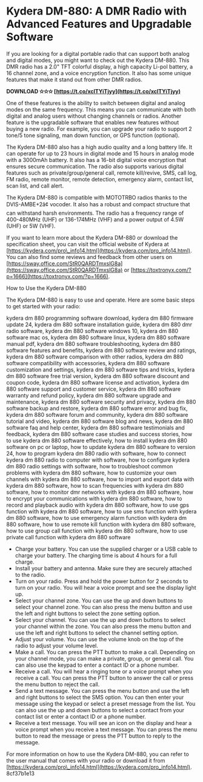 
 
# Kydera DM-880: A DMR Radio with Advanced Features and Upgradable Software
 
If you are looking for a digital portable radio that can support both analog and digital modes, you might want to check out the Kydera DM-880. This DMR radio has a 2.0" TFT colorful display, a high capacity Li-pol battery, a 16 channel zone, and a voice encryption function. It also has some unique features that make it stand out from other DMR radios.
 
**DOWNLOAD ✫✫✫ [https://t.co/xclTYiTjyy](https://t.co/xclTYiTjyy)**


 
One of these features is the ability to switch between digital and analog modes on the same frequency. This means you can communicate with both digital and analog users without changing channels or radios. Another feature is the upgradable software that enables new features without buying a new radio. For example, you can upgrade your radio to support 2 tone/5 tone signaling, man down function, or GPS function (optional).
 
The Kydera DM-880 also has a high audio quality and a long battery life. It can operate for up to 23 hours in digital mode and 15 hours in analog mode with a 3000mAh battery. It also has a 16-bit digital voice encryption that ensures secure communication. The radio also supports various digital features such as private/group/general call, remote kill/revive, SMS, call log, FM radio, remote monitor, remote detection, emergency alarm, contact list, scan list, and call alert.
 
The Kydera DM-880 is compatible with MOTOTRBO radios thanks to the DVIS-AMBE+2â¢ vocoder. It also has a robust and compact structure that can withstand harsh environments. The radio has a frequency range of 400-480MHz (UHF) or 136-174MHz (VHF) and a power output of 4.5W (UHF) or 5W (VHF).
 
If you want to learn more about the Kydera DM-880 or download the specification sheet, you can visit the official website of Kydera at [https://kydera.com/pro\_info14.html](https://kydera.com/pro_info14.html). You can also find some reviews and feedback from other users on [https://sway.office.com/StR0QARDTmxslG8a](https://sway.office.com/StR0QARDTmxslG8a) or [https://toxtronyx.com/?p=1666](https://toxtronyx.com/?p=1666).
  
How to Use the Kydera DM-880
 
The Kydera DM-880 is easy to use and operate. Here are some basic steps to get started with your radio:
 
kydera dm 880 programming software download,  kydera dm 880 firmware update 24,  kydera dm 880 software installation guide,  kydera dm 880 dmr radio software,  kydera dm 880 software windows 10,  kydera dm 880 software mac os,  kydera dm 880 software linux,  kydera dm 880 software manual pdf,  kydera dm 880 software troubleshooting,  kydera dm 880 software features and benefits,  kydera dm 880 software review and ratings,  kydera dm 880 software comparison with other radios,  kydera dm 880 software compatibility with accessories,  kydera dm 880 software customization and settings,  kydera dm 880 software tips and tricks,  kydera dm 880 software free trial version,  kydera dm 880 software discount and coupon code,  kydera dm 880 software license and activation,  kydera dm 880 software support and customer service,  kydera dm 880 software warranty and refund policy,  kydera dm 880 software upgrade and maintenance,  kydera dm 880 software security and privacy,  kydera dm 880 software backup and restore,  kydera dm 880 software error and bug fix,  kydera dm 880 software forum and community,  kydera dm 880 software tutorial and video,  kydera dm 880 software blog and news,  kydera dm 880 software faq and help center,  kydera dm 880 software testimonials and feedback,  kydera dm 880 software case studies and success stories,  how to use kydera dm 880 software effectively,  how to install kydera dm 880 software on pc or laptop,  how to update kydera dm 880 software to version 24,  how to program kydera dm 880 radio with software,  how to connect kydera dm 880 radio to computer with software,  how to configure kydera dm 880 radio settings with software,  how to troubleshoot common problems with kydera dm 880 software,  how to customize your own channels with kydera dm 880 software,  how to import and export data with kydera dm 880 software,  how to scan frequencies with kydera dm 880 software,  how to monitor dmr networks with kydera dm 880 software,  how to encrypt your communications with kydera dm 880 software,  how to record and playback audio with kydera dm 880 software,  how to use gps function with kydera dm 880 software,  how to use sms function with kydera dm 880 software,  how to use emergency alarm function with kydera dm 880 software,  how to use remote kill function with kydera dm 880 software,  how to use group call function with kydera dm 880 software,  how to use private call function with kydera dm 880 software
 
- Charge your battery. You can use the supplied charger or a USB cable to charge your battery. The charging time is about 4 hours for a full charge.
- Install your battery and antenna. Make sure they are securely attached to the radio.
- Turn on your radio. Press and hold the power button for 2 seconds to turn on your radio. You will hear a voice prompt and see the display light up.
- Select your channel zone. You can use the up and down buttons to select your channel zone. You can also press the menu button and use the left and right buttons to select the zone setting option.
- Select your channel. You can use the up and down buttons to select your channel within the zone. You can also press the menu button and use the left and right buttons to select the channel setting option.
- Adjust your volume. You can use the volume knob on the top of the radio to adjust your volume level.
- Make a call. You can press the PTT button to make a call. Depending on your channel mode, you can make a private, group, or general call. You can also use the keypad to enter a contact ID or a phone number.
- Receive a call. You will hear a ringing tone or a voice prompt when you receive a call. You can press the PTT button to answer the call or press the menu button to reject the call.
- Send a text message. You can press the menu button and use the left and right buttons to select the SMS option. You can then enter your message using the keypad or select a preset message from the list. You can also use the up and down buttons to select a contact from your contact list or enter a contact ID or a phone number.
- Receive a text message. You will see an icon on the display and hear a voice prompt when you receive a text message. You can press the menu button to read the message or press the PTT button to reply to the message.

For more information on how to use the Kydera DM-880, you can refer to the user manual that comes with your radio or download it from [https://kydera.com/pro\_info14.html](https://kydera.com/pro_info14.html).
 8cf37b1e13
 
